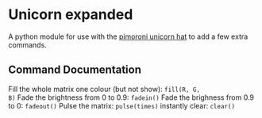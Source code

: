 # Unicorn expanded
A python module for use with the <a href="https://shop.pimoroni.com/products/unicorn-hat">pimoroni unicorn hat</a> to add a few extra commands.
## Command Documentation
Fill the whole matrix one colour (but not show):
<code>fill(R, G, B)</code>
Fade the brightness from 0 to 0.9:
<code>fadein()</code>
Fade the brighness from 0.9 to 0:
<code>fadeout()</code>
Pulse the matrix:
<code>pulse(times)</code>
instantly clear:
<code>clear()</code>

